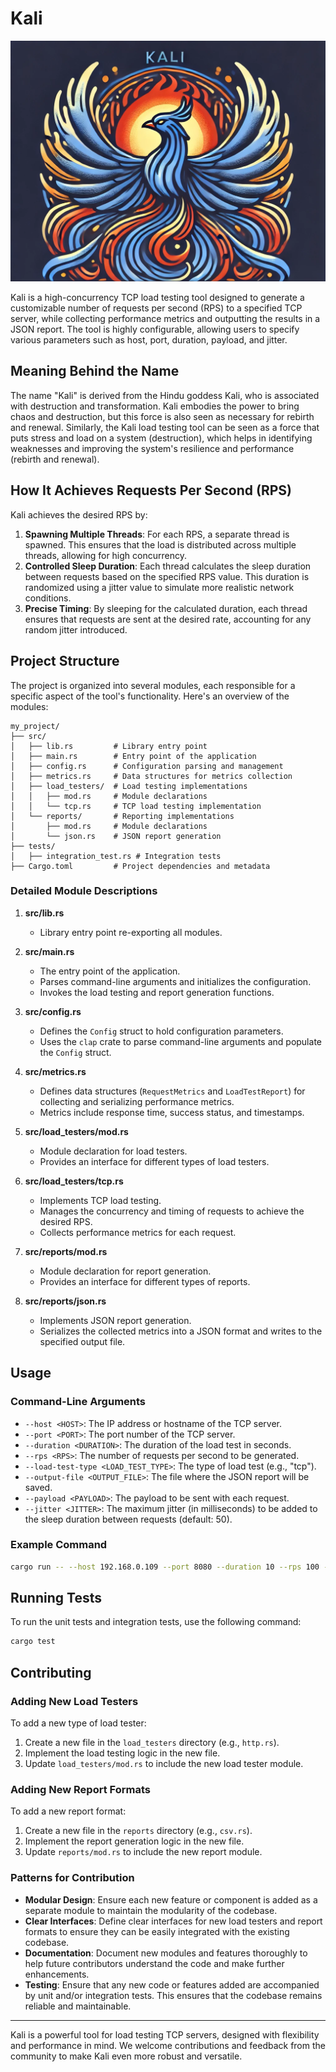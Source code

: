 # Kali
![Kali](logo.png)

Kali is a high-concurrency TCP load testing tool designed to generate a customizable number of requests per second (RPS) to a specified TCP server, while collecting performance metrics and outputting the results in a JSON report. The tool is highly configurable, allowing users to specify various parameters such as host, port, duration, payload, and jitter.

## Meaning Behind the Name

The name "Kali" is derived from the Hindu goddess Kali, who is associated with destruction and transformation. Kali embodies the power to bring chaos and destruction, but this force is also seen as necessary for rebirth and renewal. Similarly, the Kali load testing tool can be seen as a force that puts stress and load on a system (destruction), which helps in identifying weaknesses and improving the system's resilience and performance (rebirth and renewal).

## How It Achieves Requests Per Second (RPS)

Kali achieves the desired RPS by:
1. **Spawning Multiple Threads**: For each RPS, a separate thread is spawned. This ensures that the load is distributed across multiple threads, allowing for high concurrency.
2. **Controlled Sleep Duration**: Each thread calculates the sleep duration between requests based on the specified RPS value. This duration is randomized using a jitter value to simulate more realistic network conditions.
3. **Precise Timing**: By sleeping for the calculated duration, each thread ensures that requests are sent at the desired rate, accounting for any random jitter introduced.

## Project Structure

The project is organized into several modules, each responsible for a specific aspect of the tool's functionality. Here's an overview of the modules:

```
my_project/
├── src/
│   ├── lib.rs         # Library entry point
│   ├── main.rs        # Entry point of the application
│   ├── config.rs      # Configuration parsing and management
│   ├── metrics.rs     # Data structures for metrics collection
│   ├── load_testers/  # Load testing implementations
│   │   ├── mod.rs     # Module declarations
│   │   └── tcp.rs     # TCP load testing implementation
│   └── reports/       # Reporting implementations
│       ├── mod.rs     # Module declarations
│       └── json.rs    # JSON report generation
├── tests/
│   ├── integration_test.rs # Integration tests
├── Cargo.toml         # Project dependencies and metadata
```

### Detailed Module Descriptions

1. **src/lib.rs**
   - Library entry point re-exporting all modules.

2. **src/main.rs**
   - The entry point of the application.
   - Parses command-line arguments and initializes the configuration.
   - Invokes the load testing and report generation functions.

3. **src/config.rs**
   - Defines the `Config` struct to hold configuration parameters.
   - Uses the `clap` crate to parse command-line arguments and populate the `Config` struct.

4. **src/metrics.rs**
   - Defines data structures (`RequestMetrics` and `LoadTestReport`) for collecting and serializing performance metrics.
   - Metrics include response time, success status, and timestamps.

5. **src/load_testers/mod.rs**
   - Module declaration for load testers.
   - Provides an interface for different types of load testers.

6. **src/load_testers/tcp.rs**
   - Implements TCP load testing.
   - Manages the concurrency and timing of requests to achieve the desired RPS.
   - Collects performance metrics for each request.

7. **src/reports/mod.rs**
   - Module declaration for report generation.
   - Provides an interface for different types of reports.

8. **src/reports/json.rs**
   - Implements JSON report generation.
   - Serializes the collected metrics into a JSON format and writes to the specified output file.

## Usage

### Command-Line Arguments

- `--host <HOST>`: The IP address or hostname of the TCP server.
- `--port <PORT>`: The port number of the TCP server.
- `--duration <DURATION>`: The duration of the load test in seconds.
- `--rps <RPS>`: The number of requests per second to be generated.
- `--load-test-type <LOAD_TEST_TYPE>`: The type of load test (e.g., "tcp").
- `--output-file <OUTPUT_FILE>`: The file where the JSON report will be saved.
- `--payload <PAYLOAD>`: The payload to be sent with each request.
- `--jitter <JITTER>`: The maximum jitter (in milliseconds) to be added to the sleep duration between requests (default: 50).

### Example Command

```bash
cargo run -- --host 192.168.0.109 --port 8080 --duration 10 --rps 100 --load-test-type tcp --output-file output.json --payload "Hello World" --jitter 100
```

## Running Tests

To run the unit tests and integration tests, use the following command:

```bash
cargo test
```

## Contributing

### Adding New Load Testers

To add a new type of load tester:
1. Create a new file in the `load_testers` directory (e.g., `http.rs`).
2. Implement the load testing logic in the new file.
3. Update `load_testers/mod.rs` to include the new load tester module.

### Adding New Report Formats

To add a new report format:
1. Create a new file in the `reports` directory (e.g., `csv.rs`).
2. Implement the report generation logic in the new file.
3. Update `reports/mod.rs` to include the new report module.

### Patterns for Contribution

- **Modular Design**: Ensure each new feature or component is added as a separate module to maintain the modularity of the codebase.
- **Clear Interfaces**: Define clear interfaces for new load testers and report formats to ensure they can be easily integrated with the existing codebase.
- **Documentation**: Document new modules and features thoroughly to help future contributors understand the code and make further enhancements.
- **Testing**: Ensure that any new code or features added are accompanied by unit and/or integration tests. This ensures that the codebase remains reliable and maintainable.

---

Kali is a powerful tool for load testing TCP servers, designed with flexibility and performance in mind. We welcome contributions and feedback from the community to make Kali even more robust and versatile.